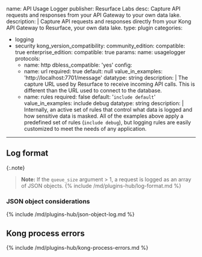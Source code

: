 name: API Usage Logger
publisher: Resurface Labs
desc: Capture API requests and responses from your API Gateway to your own data lake.
description: |
  Capture API requests and responses directly from your Kong API Gateway to Resurface, your own data lake.
type: plugin
categories:
  - logging
  - security
kong_version_compatibility:
  community_edition:
    compatible: true
  enterprise_edition:
    compatible: true
params:
  name: usagelogger
  protocols:
    - name: http
  dbless_compatible: 'yes'
  config:
    - name: url
      required: true
      default: null
      value_in_examples: 'http://localhost:7701/message'
      datatype: string
      description: |
        The capture URL used by Resurface to receive incoming API calls.
        This is different than the URL used to connect to the database.
    - name: rules
      required: false
      default: '`include default`'
      value_in_examples: include debug
      datatype: string
      description: |
        Internally, an active set of rules that control what data is logged and how sensitive data is masked.
        All of the examples above apply a predefined set of rules (`include debug`),
        but logging rules are easily customized to meet the needs of any application.
        
---

## Log format

{:.note}
> **Note:** If the `queue_size` argument > 1, a request is logged as an array of JSON objects.
{% include /md/plugins-hub/log-format.md %}

### JSON object considerations

{% include /md/plugins-hub/json-object-log.md %}


## Kong process errors

{% include /md/plugins-hub/kong-process-errors.md %}

